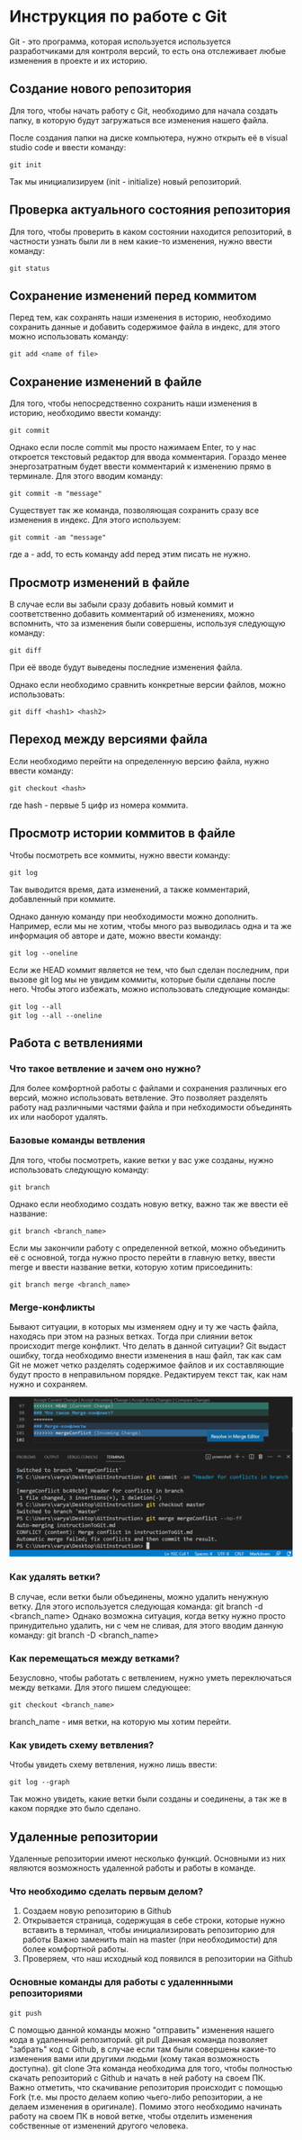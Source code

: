 # Инструкция по работе с Git 
Git - это программа, которая используется используется разработчиками для контроля версий, то есть она отслеживает любые изменения в проекте и их историю. 

## Создание нового репозитория 

Для того, чтобы начать работу с Git, необходимо для начала создать папку, в которую будут загружаться все изменения нашего файла. 

После создания папки на диске компьютера, нужно открыть её в visual studio code и  ввести команду: 

    git init

Так мы инициализируем (init - initialize) новый репозиторий.

## Проверка актуального состояния репозитория

Для того, чтобы проверить в каком состоянии находится репозиторий, в частности узнать были ли в нем какие-то изменения, нужно ввести команду:

    git status

## Сохранение изменений перед коммитом

Перед тем, как сохранять наши изменения в историю, необходимо сохранить данные и добавить содержимое файла в индекс, для этого можно использовать команду: 

    git add <name of file>

## Сохранение изменений в файле 

Для того, чтобы непосредственно сохранить наши изменения в историю, необходимо ввести команду:

    git commit 

Однако если после commit мы просто нажимаем Enter, то у нас откроется текстовый редактор для ввода комментария. Гораздо менее энергозатратным будет ввести комментарий к изменению прямо в терминале. Для этого вводим команду:

    git commit -m "message"

Существует так же команда, позволяющая сохранить сразу все изменения в индекс. Для этого используем: 

    git commit -am "message"

где a - add, то есть команду add перед этим писать не нужно.

## Просмотр изменений в файле 

В случае если вы забыли сразу добавить новый коммит и соответственно добавить комментарий об изменениях, можно вспомнить, что за изменения были совершены, используя следующую команду:

    git diff

При её вводе будут выведены последние изменения файла.

Однако если необходимо сравнить конкретные версии файлов, можно использовать: 

    git diff <hash1> <hash2> 

## Переход между версиями файла

Если необходимо перейти на определенную версию файла, нужно ввести команду: 

    git checkout <hash>

где hash - первые 5 цифр из номера коммита. 

## Просмотр истории коммитов в файле

Чтобы посмотреть все коммиты, нужно ввести команду: 

    git log

Так выводится время, дата изменений, а также комментарий, добавленный при коммите. 

Однако данную команду при необходимости можно дополнить. Например, если мы не хотим, чтобы много раз выводилась одна и та же информация об авторе и дате, можно ввести команду: 

    git log --oneline 

Если же HEAD коммит является не тем, что был сделан последним, при вызове git log мы не увидим коммиты, которые были сделаны после него. Чтобы этого избежать, можно использовать следующие команды:
    
    git log --all
    git log --all --oneline

## Работа с ветвлениями

### Что такое ветвление и зачем оно нужно? 
Для более комфортной работы с файлами и сохранения различных его версий, можно использовать ветвление. Это позволяет разделять работу над различными частями файла и при небходимости объединять их или наоборот удалять.

### Базовые команды ветвления
Для того, чтобы посмотреть, какие ветки у вас уже созданы, нужно использовать следующую команду: 

    git branch

Однако если необходимо создать новую ветку, важно так же ввести её название: 
    
    git branch <branch_name>

Если мы закончили работу с определенной веткой, можно объединить её с основной, тогда нужно просто перейти в главную ветку, ввести merge и ввести название ветки, которую хотим присоединить: 

    git branch merge <branch_name>

### Merge-конфликты

Бывают ситуации, в которых мы изменяем одну и ту же часть файла, находясь при этом на разных ветках. Тогда при слиянии веток происходит merge конфликт. Что делать в данной ситуации? Git выдаст ошибку, тогда необходимо внести изменения в наш файл, так как сам Git не может четко разделять содержимое файлов и их составляющие будут просто в неправильном порядке. Редактируем текст так, как нам нужно и сохраняем. 


![Картинка с конфликтом](mergeConflict.png)

### Как удалять ветки? 

В случае, если ветки были объединены, можно удалить ненужную ветку. Для этого используется следующая команда:
    git branch -d <branch_name>
Однако возможна ситуация, когда ветку нужно просто принудительно удалить, ни с чем не сливая, для этого вводим данную команду:
    git branch -D <branch_name>

### Как перемещаться между ветками?

Безусловно, чтобы работать с ветвлением, нужно уметь переключаться между ветками. Для этого пишем следующее: 

    git checkout <branch_name>

branch_name - имя ветки, на которую мы хотим перейти.

### Как увидеть схему ветвления?

Чтобы увидеть схему ветвления, нужно лишь ввести: 

    git log --graph

Так можно увидеть, какие ветки были созданы и соединены, а так же в каком порядке это было сделано. 

## Удаленные репозитории

Удаленные репозитории имеют несколько функций. Основными из них являются возможность удаленной работы и работы в команде. 

### Что необходимо сделать первым делом?

1. Создаем новую репозиторию в Github
2. Открывается страница, содержущая в себе строки, которые нужно вставить в терминал, чтобы инициализировать репозиторию для работы 
Важно заменить main на master (при необходимости) для более комфортной работы.
3. Проверяем, что наш исходный код появился в репозитории на Github


### Основные команды для работы с удаленнными репозиториями

    git push
С помощью данной команды можно "отправить" изменения нашего кода в удаленный репозиторий. 
    git pull 
Данная команда позволяет "забрать" код с Github, в случае если там были совершены какие-то изменения вами или другими людьми (кому такая возможность доступна).
    git clone
Эта команда необходима для того, чтобы полностью скачать репозиторий с Github и начать в ней работу на своем ПК. 
Важно отметить, что скачивание репозитория происходит с помощью Fork (т.е. мы просто делаем копию чьего-либо репозитории, а не делаем изменения в оригинале). Помимо этого необходимо начинать работу на своем ПК в новой ветке, чтобы отделить изменения собственные от изменений другого человека.

